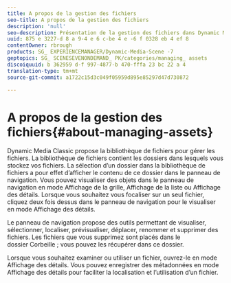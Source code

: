 ```yaml
---
title: A propos de la gestion des fichiers
seo-title: A propos de la gestion des fichiers
description: 'null'
seo-description: Présentation de la gestion des fichiers dans Dynamic Media Classic
uuid: 875 e 3227-d 8 a 9-4 e 6 c-be 4 e -6 f 0328 eb 4 ef 8
contentOwner: rbrough
products: SG_ EXPERIENCEMANAGER/Dynamic-Media-Scene -7
geptopics: SG_ SCENESEVENONDEMAND_ PK/categories/managing_ assets
discoiquuid: b 362959 d-f 997-4877-b 470-fffa 23 bc 22 a 4
translation-type: tm+mt
source-git-commit: a1722c15d3c049f05959d895e85297d47d730872

---
```



# A propos de la gestion des fichiers{#about-managing-assets}

Dynamic Media Classic propose la bibliothèque de fichiers pour gérer les fichiers. La bibliothèque de fichiers contient les dossiers dans lesquels vous stockez vos fichiers. La sélection d’un dossier dans la bibliothèque de fichiers a pour effet d’afficher le contenu de ce dossier dans le panneau de navigation. Vous pouvez visualiser des objets dans le panneau de navigation en mode Affichage de la grille, Affichage de la liste ou Affichage des détails. Lorsque vous souhaitez vous focaliser sur un seul fichier, cliquez deux fois dessus dans le panneau de navigation pour le visualiser en mode Affichage des détails. 

Le panneau de navigation propose des outils permettant de visualiser, sélectionner, localiser, prévisualiser, déplacer, renommer et supprimer des fichiers. Les fichiers que vous supprimez sont placés dans le dossier Corbeille ; vous pouvez les récupérer dans ce dossier.

Lorsque vous souhaitez examiner ou utiliser un fichier, ouvrez-le en mode Affichage des détails. Vous pouvez enregistrer des métadonnées en mode Affichage des détails pour faciliter la localisation et l’utilisation d’un fichier.
